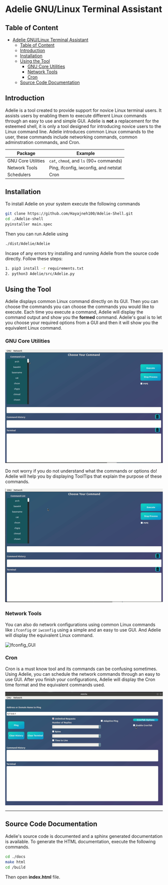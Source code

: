# Adelie GNU/Linux Terminal Assistant

## Table of Content

- [Adelie GNU/Linux Terminal Assistant](#adelie-gnulinux-terminal-assistant)
  - [Table of Content](#table-of-content)
  - [Introduction](#introduction)
  - [Installation](#installation)
  - [Using the Tool](#using-the-tool)
    - [GNU Core Utilities](#gnu-core-utilities)
    - [Network Tools](#network-tools)
    - [Cron](#cron)
  - [Source Code Documentation](#source-code-documentation)

## Introduction

Adelie is a tool created to provide support for novice Linux terminal users.
It assists users by enabling them to execute different Linux commands through
an easy to use and simple GUI. Adelie is  **not** a replacement for
the esteemed shell, it is only a tool designed for introducing novice users
to the Linux command line.
Adelie introduces common Linux commands to the user, these commands include
networking commands, common adminstration commands, and Cron.  

| Package            | Example                                  |
| ------------------ | ---------------------------------------- |
| GNU Core Utilities | `cat`, `chmod`, and `ls`  (90+ commands) |
| Network Tools      | Ping, ifconfig, iwconfig, and netstat    |
| Schedulers         | Cron                                     |




## Installation

To install Adelie on your system execute the following commands

```bash
git clone https://github.com/Hayajneh100/Adelie-Shell.git
cd ./Adelie-shell
pyinstaller main.spec
```

Then you can run Adelie using

```bash
./dist/Adelie/Adelie
```

Incase of any errors try installing and running Adelie from the source code
directly. Follow these steps:

```bash
1. pip3 install -r requirements.txt 
2. python3 Adelie/src/Adelie.py
```

## Using the Tool

Adelie displays common Linux command directly on its GUI. Then you can choose
the commands you can choose the commands you would like to execute.
Each time you execute a command, Adelie
will display the command output and show you the __formed__ command. Adelie's
goal is to let you choose your required options from a GUI and then it will
show you the equivalent Linux command.

### GNU Core Utilities

![GNU_GUI](/docs/readme_pics/GNU_GUI.gif)

Do not worry if you do not understand what the commands or options do! Adelie
will help you by displaying ToolTips that explain the purpose of these
commands.

![GNU_GUI_ToolTip](/docs/readme_pics/GNU_ToolTip.gif)

### Network Tools

You can also do network configurations using common Linux commands like
`ifconfig` or `iwconfig` using a simple and an easy to use GUI. 
And Adelie will display the equivalent Linux command.

![Ifconfig_GUI](/docs/readme_pics/Ifconfig.gif)

### Cron

Cron is a must know tool and its commands can be confusing sometimes.
Using Adelie, you can schedule the network commands through an easy to use
GUI. After you finish your configurations, Adelie will display the Cron time
format and the equivalent commands used.

![cron](/docs/readme_pics/cron.gif)

----

## Source Code Documentation

Adelie's source code is documented and a sphinx generated documentation is
available. To generate the HTML documentation, execute the following commands.

```bash
cd ./docs
make html
cd /build
```

Then open **index.html** file.
